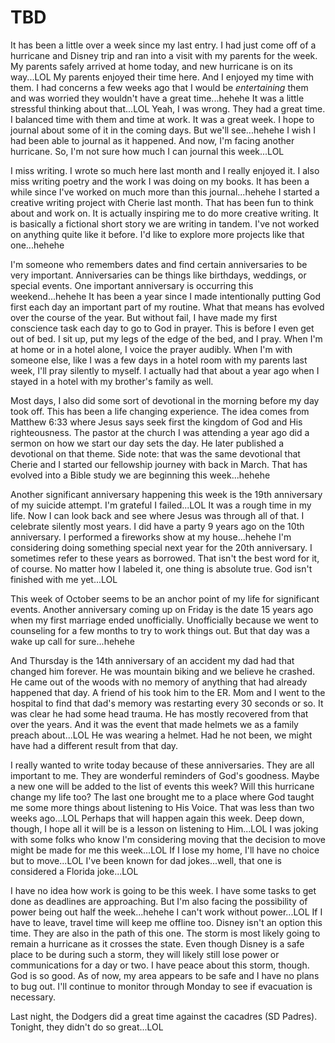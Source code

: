 # TBD

It has been a little over a week since my last entry. I had just come off of a hurricane and Disney trip and ran into a visit with my parents for the week. My parents safely arrived at home today, and new hurricane is on its way...LOL My parents enjoyed their time here. And I enjoyed my time with them. I had concerns a few weeks ago that I would be *entertaining* them and was worried they wouldn't have a great time...hehehe It was a little stressful thinking about that...LOL Yeah, I was wrong. They had a great time. I balanced time with them and time at work. It was a great week. I hope to journal about some of it in the coming days. But we'll see...hehehe I wish I had been able to journal as it happened. And now, I'm facing another hurricane. So, I'm not sure how much I can journal this week...LOL

I miss writing. I wrote so much here last month and I really enjoyed it. I also miss writing poetry and the work I was doing on my books. It has been a while since I've worked on much more than this journal...hehehe I started a creative writing project with Cherie last month. That has been fun to think about and work on. It is actually inspiring me to do more creative writing. It is basically a fictional short story we are writing in tandem. I've not worked on anything quite like it before. I'd like to explore more projects like that one...hehehe

I'm someone who remembers dates and find certain anniversaries to be very important. Anniversaries can be things like birthdays, weddings, or special events. One important anniversary is occurring this weekend...hehehe It has been a year since I made intentionally putting God first each day an important part of my routine. What that means has evolved over the course of the year. But without fail, I have made my first conscience task each day to go to God in prayer. This is before I even get out of bed. I sit up, put my legs of the edge of the bed, and I pray. When I'm at home or in a hotel alone, I voice the prayer audibly. When I'm with someone else, like I was a few days in a hotel room with my parents last week, I'll pray silently to myself. I actually had that about a year ago when I stayed in a hotel with my brother's family as well.

Most days, I also did some sort of devotional in the morning before my day took off. This has been a life changing experience. The idea comes from Matthew 6:33 where Jesus says seek first the kingdom of God and His righteousness. The pastor at the church I was attending a year ago did a sermon on how we start our day sets the day. He later published a devotional on that theme. Side note: that was the same devotional that Cherie and I started our fellowship journey with back in March. That has evolved into a Bible study we are beginning this week...hehehe

Another significant anniversary happening this week is the 19th anniversary of my suicide attempt. I'm grateful I failed...LOL It was a rough time in my life. Now I can look back and see where Jesus was through all of that. I celebrate silently most years. I did have a party 9 years ago on the 10th anniversary. I performed a fireworks show at my house...hehehe I'm considering doing something special next year for the 20th anniversary. I sometimes refer to these years as borrowed. That isn't the best word for it, of course. No matter how I labeled it, one thing is absolute true. God isn't finished with me yet...LOL

This week of October seems to be an anchor point of my life for significant events. Another anniversary coming up on Friday is the date 15 years ago when my first marriage ended unofficially. Unofficially because we went to counseling for a few months to try to work things out. But that day was a wake up call for sure...hehehe

And Thursday is the 14th anniversary of an accident my dad had that changed him forever. He was mountain biking and we believe he crashed. He came out of the woods with no memory of anything that had already happened that day. A friend of his took him to the ER. Mom and I went to the hospital to find that dad's memory was restarting every 30 seconds or so. It was clear he had some head trauma. He has mostly recovered from that over the years. And it was the event that made helmets we as a family preach about...LOL He was wearing a helmet. Had he not been, we might have had a different result from that day.

I really wanted to write today because of these anniversaries. They are all important to me. They are wonderful reminders of God's goodness. Maybe a new one will be added to the list of events this week? Will this hurricane change my life too? The last one brought me to a place where God taught me some more things about listening to His Voice. That was less than two weeks ago...LOL Perhaps that will happen again this week. Deep down, though, I hope all it will be is a lesson on listening to Him...LOL I was joking with some folks who know I'm considering moving that the decision to move might be made for me this week...LOL If I lose my home, I'll have no choice but to move...LOL I've been known for dad jokes...well, that one is considered a Florida joke...LOL

I have no idea how work is going to be this week. I have some tasks to get done as deadlines are approaching. But I'm also facing the possibility of power being out half the week...hehehe I can't work without power...LOL If I have to leave, travel time will keep me offline too. Disney isn't an option this time. They are also in the path of this one. The storm is most likely going to remain a hurricane as it crosses the state. Even though Disney is a safe place to be during such a storm, they will likely still lose power or communications for a day or two. I have peace about this storm, though. God is so good. As of now, my area appears to be safe and I have no plans to bug out. I'll continue to monitor through Monday to see if evacuation is necessary.

Last night, the Dodgers did a great time against the cacadres (SD Padres). Tonight, they didn't do so great...LOL